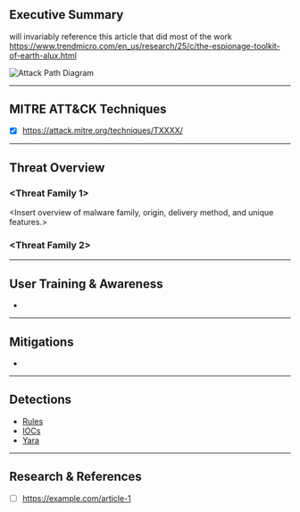 # <MALWARE CATEGORY NAME>

## Executive Summary
will invariably reference this article that did most of the work https://www.trendmicro.com/en_us/research/25/c/the-espionage-toolkit-of-earth-alux.html

![Attack Path Diagram](<insert-image-or-diagram-link-here>)

---

## MITRE ATT&CK Techniques
- [x] <https://attack.mitre.org/techniques/TXXXX/>

---

## Threat Overview

### <Threat Family 1>
<Insert overview of malware family, origin, delivery method, and unique features.>

### <Threat Family 2>
<Insert similar details for any related or emerging variants.>

---

## User Training & Awareness
- 

---

## Mitigations
- 

---

## Detections
- [Rules](<insert-detection-rules-link>)
- [IOCs](<insert-ioc-list-link>)
- [Yara](<insert-yara-rules-link>)

---

## Research & References
- [ ] <https://example.com/article-1>
